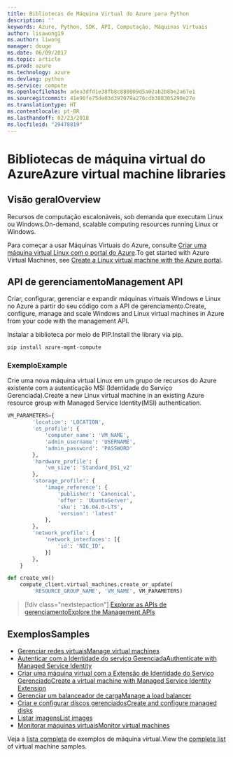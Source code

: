 ```yaml
---
title: Bibliotecas de Máquina Virtual do Azure para Python
description: ''
keywords: Azure, Python, SDK, API, Computação, Máquinas Virtuais
author: lisawong19
ms.author: liwong
manager: douge
ms.date: 06/09/2017
ms.topic: article
ms.prod: azure
ms.technology: azure
ms.devlang: python
ms.service: compute
ms.openlocfilehash: adea3dfd1e38fb8c880009d5a02ab2b8be2a67e1
ms.sourcegitcommit: 41e90fe75de03d397079a276cdb388305290e27e
ms.translationtype: HT
ms.contentlocale: pt-BR
ms.lasthandoff: 02/23/2018
ms.locfileid: "29478819"
---
```

# <a name="azure-virtual-machine-libraries"></a><span data-ttu-id="bd6d5-103">Bibliotecas de máquina virtual do Azure</span><span class="sxs-lookup"><span data-stu-id="bd6d5-103">Azure virtual machine libraries</span></span>

## <a name="overview"></a><span data-ttu-id="bd6d5-104">Visão geral</span><span class="sxs-lookup"><span data-stu-id="bd6d5-104">Overview</span></span>

<span data-ttu-id="bd6d5-105">Recursos de computação escalonáveis, sob demanda que executam Linux ou Windows.</span><span class="sxs-lookup"><span data-stu-id="bd6d5-105">On-demand, scalable computing resources running Linux or Windows.</span></span>

<span data-ttu-id="bd6d5-106">Para começar a usar Máquinas Virtuais do Azure, consulte [Criar uma máquina virtual Linux com o portal do Azure](/azure/virtual-machines/linux/quick-create-portal).</span><span class="sxs-lookup"><span data-stu-id="bd6d5-106">To get started with Azure Virtual Machines, see [Create a Linux virtual machine with the Azure portal](/azure/virtual-machines/linux/quick-create-portal).</span></span>

## <a name="management-api"></a><span data-ttu-id="bd6d5-107">API de gerenciamento</span><span class="sxs-lookup"><span data-stu-id="bd6d5-107">Management API</span></span>

<span data-ttu-id="bd6d5-108">Criar, configurar, gerenciar e expandir máquinas virtuais Windows e Linux no Azure a partir do seu código com a API de gerenciamento.</span><span class="sxs-lookup"><span data-stu-id="bd6d5-108">Create, configure, manage and scale Windows and Linux virtual machines in Azure from your code with the management API.</span></span>

<span data-ttu-id="bd6d5-109">Instalar a biblioteca por meio de PIP.</span><span class="sxs-lookup"><span data-stu-id="bd6d5-109">Install the library via pip.</span></span>

```bash
pip install azure-mgmt-compute 
```   

### <a name="example"></a><span data-ttu-id="bd6d5-110">Exemplo</span><span class="sxs-lookup"><span data-stu-id="bd6d5-110">Example</span></span>

<span data-ttu-id="bd6d5-111">Crie uma nova máquina virtual Linux em um grupo de recursos do Azure existente com a autenticação MSI (Identidade do Serviço Gerenciada).</span><span class="sxs-lookup"><span data-stu-id="bd6d5-111">Create a new Linux virtual machine in an existing Azure resource group with Managed Service Identity(MSI) authentication.</span></span>

```python
VM_PARAMETERS={
        'location': 'LOCATION',
        'os_profile': {
            'computer_name': 'VM_NAME',
            'admin_username': 'USERNAME',
            'admin_password': 'PASSWORD'
        },
        'hardware_profile': {
            'vm_size': 'Standard_DS1_v2'
        },
        'storage_profile': {
            'image_reference': {
                'publisher': 'Canonical',
                'offer': 'UbuntuServer',
                'sku': '16.04.0-LTS',
                'version': 'latest'
            },
        },
        'network_profile': {
            'network_interfaces': [{
                'id': 'NIC_ID',
            }]
        },
    }

def create_vm()
    compute_client.virtual_machines.create_or_update(
        'RESOURCE_GROUP_NAME', 'VM_NAME', VM_PARAMETERS)
```

> [!div class="nextstepaction"]
> [<span data-ttu-id="bd6d5-112">Explorar as APIs de gerenciamento</span><span class="sxs-lookup"><span data-stu-id="bd6d5-112">Explore the Management APIs</span></span>](/python/api/overview/azure/virtualmachines/management)

## <a name="samples"></a><span data-ttu-id="bd6d5-113">Exemplos</span><span class="sxs-lookup"><span data-stu-id="bd6d5-113">Samples</span></span>

* <span data-ttu-id="bd6d5-114">[Gerenciar redes virtuais][1]</span><span class="sxs-lookup"><span data-stu-id="bd6d5-114">[Manage virtual machines][1]</span></span>
* <span data-ttu-id="bd6d5-115">[Autenticar com a Identidade do serviço Gerenciada][2]</span><span class="sxs-lookup"><span data-stu-id="bd6d5-115">[Authenticate with Managed Service Identity][2]</span></span>
* <span data-ttu-id="bd6d5-116">[Criar uma máquina virtual com a Extensão de Identidade do Serviço Gerenciado][3]</span><span class="sxs-lookup"><span data-stu-id="bd6d5-116">[Create a virtual machine with Managed Service Identity Extension][3]</span></span>
* <span data-ttu-id="bd6d5-117">[Gerenciar um balanceador de carga][4]</span><span class="sxs-lookup"><span data-stu-id="bd6d5-117">[Manage a load balancer][4]</span></span>
* <span data-ttu-id="bd6d5-118">[Criar e configurar discos gerenciados][5]</span><span class="sxs-lookup"><span data-stu-id="bd6d5-118">[Create and configure managed disks][5]</span></span>
* <span data-ttu-id="bd6d5-119">[Listar imagens][6]</span><span class="sxs-lookup"><span data-stu-id="bd6d5-119">[List images][6]</span></span> 
* <span data-ttu-id="bd6d5-120">[Monitorar máquinas virtuais][7]</span><span class="sxs-lookup"><span data-stu-id="bd6d5-120">[Monitor virtual machines][7]</span></span>

<span data-ttu-id="bd6d5-121">Veja a [lista completa](https://azure.microsoft.com/resources/samples/?platform=python&term=virtual-machines) de exemplos de máquina virtual.</span><span class="sxs-lookup"><span data-stu-id="bd6d5-121">View the [complete list](https://azure.microsoft.com/resources/samples/?platform=python&term=virtual-machines) of virtual machine samples.</span></span>

[1]: https://azure.microsoft.com/resources/samples/virtual-machines-python-manage/
[2]: https://github.com/Azure-Samples/resource-manager-python-manage-resources-with-msi
[3]: https://github.com/Azure-Samples/compute-python-msi-vm
[4]: https://azure.microsoft.com/resources/samples/network-python-manage-loadbalancer
[5]: ../docs-ref-conceptual/python-sdk-azure-samples-managed-disks.md
[6]: ../docs-ref-conceptual/python-sdk-azure-samples-list-images.md
[7]: ../docs-ref-conceptual/python-sdk-azure-samples-monitor-vms.md
